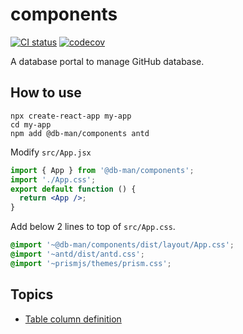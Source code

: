 # components

[![CI status][github-action-badge]][github-action-url] [![codecov][codecov-badge]][codecov-url]

[github-action-badge]: https://github.com/db-man/components/actions/workflows/test.yml/badge.svg
[github-action-url]: https://github.com/db-man/components/actions/workflows/test.yml
[codecov-badge]: https://codecov.io/gh/db-man/components/branch/main/graph/badge.svg
[codecov-url]: https://app.codecov.io/gh/db-man/components

A database portal to manage GitHub database.

## How to use

```
npx create-react-app my-app
cd my-app
npm add @db-man/components antd
```

Modify `src/App.jsx`

```jsx
import { App } from '@db-man/components';
import './App.css';
export default function () {
  return <App />;
}
```

Add below 2 lines to top of `src/App.css`.

```css
@import '~@db-man/components/dist/layout/App.css';
@import '~antd/dist/antd.css';
@import '~prismjs/themes/prism.css';
```

## Topics

- [Table column definition](DOC.md)
